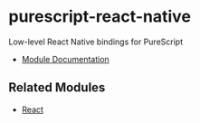 # purescript-react-native
Low-level React Native bindings for PureScript

- [Module Documentation](docs/)

## Related Modules
- [React](https://github.com/purescript-contrib/purescript-react)
